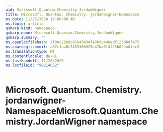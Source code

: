 ```yaml
---
uid: Microsoft.Quantum.Chemistry.JordanWigner
title: Microsoft. Quantum. Chemistry. jordanwigner-Namespace
ms.date: 11/25/2020 12:00:00 AM
ms.topic: article
qsharp.kind: namespace
qsharp.name: Microsoft.Quantum.Chemistry.JordanWigner
qsharp.summary: ''
ms.openlocfilehash: 2f00c228dc91945494f48b5c446adf1230bd3475
ms.sourcegitcommit: a87c1aa8e7453360025e47ba614f25b02ea84ec3
ms.translationtype: MT
ms.contentlocale: de-DE
ms.lasthandoff: 11/26/2020
ms.locfileid: "96214652"
---
```

# <a name="microsoftquantumchemistryjordanwigner-namespace"></a><span data-ttu-id="86d6c-102">Microsoft. Quantum. Chemistry. jordanwigner-Namespace</span><span class="sxs-lookup"><span data-stu-id="86d6c-102">Microsoft.Quantum.Chemistry.JordanWigner namespace</span></span>



